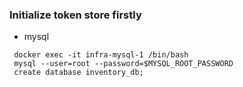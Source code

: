 ### Initialize token store firstly

- mysql
```
 docker exec -it infra-mysql-1 /bin/bash
 mysql --user=root --password=$MYSQL_ROOT_PASSWORD
 create database inventory_db;
```
